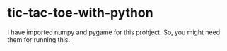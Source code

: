 # tic-tac-toe-with-python

I have imported numpy and pygame for this prohject. So, you might need them for running this. 
